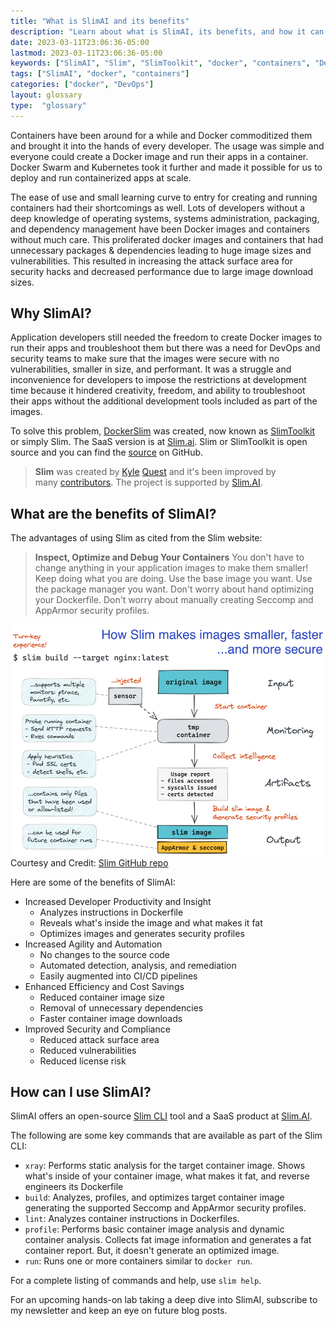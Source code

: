```yaml
---
title: "What is SlimAI and its benefits"
description: "Learn about what is SlimAI, its benefits, and how it can be used to create slim optimized docker images."
date: 2023-03-11T23:06:36-05:00
lastmod: 2023-03-11T23:06:36-05:00
keywords: ["SlimAI", "Slim", "SlimToolkit", "docker", "containers", "DevOps", "security"]
tags: ["SlimAI", "docker", "containers"]
categories: ["docker", "DevOps"]
layout: glossary
type:  "glossary"
---
```


Containers have been around for a while and Docker commoditized them and brought it into the hands of every developer. The usage was simple and everyone could create a Docker image and run their apps in a container. Docker Swarm and Kubernetes took it further and made it possible for us to deploy and run containerized apps at scale. 

The ease of use and small learning curve to entry for creating and running containers had their shortcomings as well. Lots of developers without a deep knowledge of operating systems, systems administration, packaging, and dependency management have been Docker images and containers without much care. This proliferated docker images and containers that had unnecessary packages & dependencies leading to huge image sizes and vulnerabilities. This resulted in increasing the attack surface area for security hacks and decreased performance due to large image download sizes.
<!--more-->

## Why SlimAI?

Application developers still needed the freedom to create Docker images to run their apps and troubleshoot them but there was a need for DevOps and security teams to make sure that the images were secure with no vulnerabilities, smaller in size, and performant. It was a struggle and inconvenience for developers to impose the restrictions at development time because it hindered creativity, freedom, and ability to troubleshoot their apps without the additional development tools included as part of the images. 

To solve this problem, [DockerSlim](https://dockersl.im/) was created, now known as [SlimToolkit](https://slimtoolkit.org/) or simply Slim. The SaaS version is at [Slim.ai](https://slim.ai). Slim or SlimToolkit is open source and you can find the [source](https://github.com/slimtoolkit/slim) on GitHub.

>**Slim** was created by [Kyle](https://github.com/kcq) [Quest](https://twitter.com/kcqon) and it's been improved by many [contributors](https://github.com/slimtoolkit/slim/graphs/contributors). The project is supported by [Slim.AI](https://slim.ai/).

## What are the benefits of SlimAI?

The advantages of using Slim as cited from the Slim website:

>**Inspect, Optimize and Debug Your Containers**
>You don't have to change anything in your application images to make them smaller! Keep doing what you are doing. Use the base image you want. Use the package manager you want. Don't worry about hand optimizing your Dockerfile. Don't worry about manually creating Seccomp and AppArmor security profiles.

![How Slim makes images smaller, faster and more secure](https://github.com/slimtoolkit/slim/blob/master/assets/images/docs/SlimHow.jpeg?raw=true)
Courtesy and Credit: [Slim GitHub repo](https://github.com/slimtoolkit/slim)

Here are some of the benefits of SlimAI:

- Increased Developer Productivity and Insight
	- Analyzes instructions in Dockerfile
	- Reveals what's inside the image and what makes it fat
	- Optimizes images and generates security profiles
- Increased Agility and Automation
	- No changes to the source code
	- Automated detection, analysis, and remediation
	- Easily augmented into CI/CD pipelines
- Enhanced Efficiency and Cost Savings
	- Reduced container image size
	- Removal of unnecessary dependencies
	- Faster container image downloads
- Improved Security and Compliance
	- Reduced attack surface area
	- Reduced vulnerabilities
	- Reduced license risk

## How can I use SlimAI?

SlimAI offers an open-source [Slim CLI](https://github.com/slimtoolkit/slim) tool and a SaaS product at [Slim.AI](https://slim.ai/).

The following are some key commands that are available as part of the Slim CLI:

- `xray`: Performs static analysis for the target container image. Shows what's inside of your container image, what makes it fat, and reverse engineers its Dockerfile
- `build`: Analyzes, profiles, and optimizes target container image generating the supported Seccomp and AppArmor security profiles.
- `lint`: Analyzes container instructions in Dockerfiles.
- `profile`: Performs basic container image analysis and dynamic container analysis. Collects fat image information and generates a fat container report. But, it doesn't generate an optimized image.
- `run`: Runs one or more containers similar to `docker run`.

For a complete listing of commands and help, use `slim help`.

For an upcoming hands-on lab taking a deep dive into SlimAI, subscribe to my newsletter and keep an eye on future blog posts.




